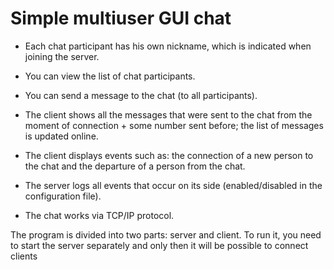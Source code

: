 # Simple multiuser GUI chat

* Each chat participant has his own nickname, which is indicated when joining the server.

* You can view the list of chat participants.

* You can send a message to the chat (to all participants).

* The client shows all the messages that were sent to the chat from the moment of connection + some number sent before; the list of messages is updated online. 

* The client displays events such as: the connection of a new person to the chat and the departure of a person from the chat.

* The server logs all events that occur on its side (enabled/disabled in the configuration file).

* The chat works via TCP/IP protocol.

The program is divided into two parts: server and client. To run it, you need to start the server separately and only then it will be possible to connect clients

